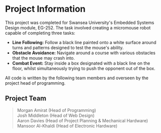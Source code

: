 # Project Information

This project was completed for Swansea University's Embedded Systems Design module, EG-252. The task involved creating a micromouse robot capable of completing three tasks: 
- **Line Following:** Follow a black line painted onto a white surface around turns and patterns designed to test the mouse's ability.
- **Obstacle Avoidance:** Navigate around a course with various obstacles that the mouse may crash into.
- **Combat Event:** Stay inside a box designated with a black line on the floor, whilst simultaneously trying to push the opponent out of the box.

All code is written by the following team members and overseen by the project head of programming.

## Project Team

> Morgan Amirat (Head of Programming)  
> Josh Middleton (Head of Web Design)  
> Aaron Davies (Head of Project Planning & Mechanical Hardware)  
> Mansoor Al-Khaldi (Head of Electronic Hardware)  
